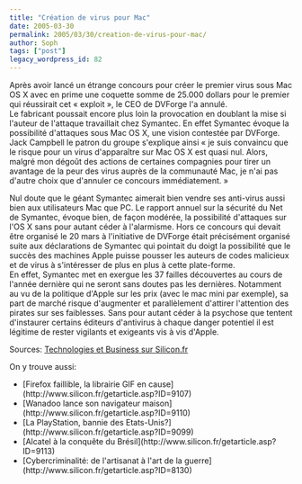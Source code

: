 ```yaml
---
title: "Création de virus pour Mac"
date: 2005-03-30
permalink: 2005/03/30/creation-de-virus-pour-mac/
author: Soph
tags: ["post"]
legacy_wordpress_id: 82
---
```


Après avoir lancé un étrange concours pour créer le premier virus sous Mac OS X avec en prime une coquette somme de 25.000 dollars pour le premier qui réussirait cet «&nbsp;exploit&nbsp;», le CEO de DVForge l'a annulé.<br />
Le fabricant poussait encore plus loin la provocation en doublant la mise si l'auteur de l'attaque travaillait chez Symantec. En effet Symantec évoque la possibilité d'attaques sous Mac OS X, une vision contestée par DVForge. Jack Campbell le patron du groupe s'explique ainsi «&nbsp;je suis convaincu que le risque pour un virus d'apparaître sur Mac OS X est quasi nul. Alors, malgré mon dégoût des actions de certaines compagnies pour tirer un avantage de la peur des virus auprès de la communauté Mac, je n'ai pas d'autre choix que d'annuler ce concours immédiatement.&nbsp;»

Nul doute que le géant Symantec aimerait bien vendre ses anti-virus aussi bien aux utilisateurs Mac que PC. Le rapport annuel sur la sécurité du Net de Symantec, évoque bien, de façon modérée, la possibilité d'attaques sur l'OS X sans pour autant céder à l'alarmisme. Hors ce concours qui devait être organisé le 20 mars à l'initiative de DVForge était précisément organisé suite aux déclarations de Symantec qui pointait du doigt la possibilité que le succès des machines Apple puisse pousser les auteurs de codes malicieux et de virus à s'intéresser de plus en plus à cette plate-forme.<br />
En effet, Symantec met en exergue les 37 failles découvertes au cours de l'année dernière qui ne seront sans doutes pas les dernières. Notamment au vu de la politique d'Apple sur les prix (avec le mac mini par exemple), sa part de marché risque d'augmenter et parallèlement d'attirer l'attention des pirates sur ses faiblesses. Sans pour autant céder à la psychose que tentent d'instaurer certains éditeurs d'antivirus à chaque danger potentiel il est légitime de rester vigilants et exigeants vis à vis d'Apple.

Sources: [Technologies et Business sur Silicon.fr](http://www.silicon.fr/)

<!-- excerpt -->

On y trouve aussi:

 <ul> <li>[Firefox faillible, la librairie GIF en cause](http://www.silicon.fr/getarticle.asp?ID=9107)</li> <li>[Wanadoo lance son navigateur maison](http://www.silicon.fr/getarticle.asp?ID=9110)</li> <li>[La PlayStation, bannie des Etats-Unis?](http://www.silicon.fr/getarticle.asp?ID=9099)</li> <li>[Alcatel à la conquête du Brésil](http://www.silicon.fr/getarticle.asp?ID=9113)</li> <li>[Cybercriminalité: de l'artisanat à l'art de la guerre](http://www.silicon.fr/getarticle.asp?ID=8130)</li> </ul>
